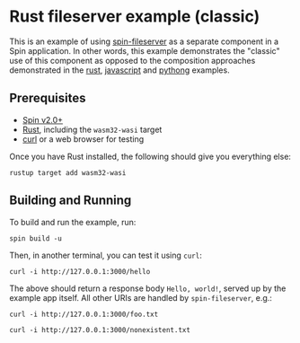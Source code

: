 # Rust fileserver example (classic)

This is an example of using [spin-fileserver](https://github.com/fermyon/spin-fileserver)
as a separate component in a Spin application. In other words, this example demonstrates
the "classic" use of this component as opposed to the composition approaches demonstrated
in the [rust](../rust), [javascript](../javascript/) and [pythong](../python/) examples.

## Prerequisites

- [Spin v2.0+](https://developer.fermyon.com/spin/install)
- [Rust](https://rustup.rs/), including the `wasm32-wasi` target
- [curl](https://curl.se/download.html) or a web browser for testing
  
Once you have Rust installed, the following should give you everything else:

```shell
rustup target add wasm32-wasi
```

## Building and Running

To build and run the example, run:

```shell
spin build -u
```

Then, in another terminal, you can test it using `curl`:

```shell
curl -i http://127.0.0.1:3000/hello
```

The above should return a response body `Hello, world!`, served up by the
example app itself.  All other URIs are handled by `spin-fileserver`, e.g.:

```shell
curl -i http://127.0.0.1:3000/foo.txt
```

```shell
curl -i http://127.0.0.1:3000/nonexistent.txt
```
